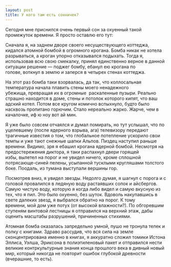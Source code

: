 ```yaml
---
layout: post
title: У кого там есть сонничек?
---
```


Сегодня мне приснился очень первый сон за охуенный такой промежуток времени. Я просто оставлю его тут:

Сначала я, на заднем дворе своего несуществующего коттеджа, кидался атомной бомбой в огромного крогана. Бомба никак не хотела разрываться,&nbsp;а кроган упорно отказывался подыхать. Тогда я, использовав всю свою смекалку, принял единственно верное в данной ситуации решение — поджег бомбу,&nbsp;ебанул ею крогана по голове,&nbsp;воткнул в землю и заперся в четырех стенах коттеджа.

На этот раз бомба таки взорвалась, да так,&nbsp;что коллосальная температура начала плавить стены моего ненадежного убежища,&nbsp;превращая их в огромные&nbsp; раскаленные пузыри. Реально страшно находится в доме,&nbsp;стены и потолок которого кипят,&nbsp;что ваш адский котел. Потом все кругом комично вспыхнуло,&nbsp;будто было насквозь пропитано горючим. Стало нереально жарко. Жарче,&nbsp;чем в качалочке, иф ю ноу вот ай мин.

Я уже было совсем отчаялся и думал помирать,&nbsp;но тут услышал,&nbsp;что по уцелевшему (после ядерного взрыва,&nbsp;ага) телевизору передают трагичные известия о том,&nbsp;что глобальное потепление ускорило свои темпы и уже тают снежные шапки Альпов. Пиздец наступил раньше времени. Видимо, зря я ебашил крогана ядерной бомбой. Несмотря на предостережения диктора,&nbsp;я таки распахнул двери горящей избы,&nbsp;вылетел на порог и не увидел ничего,&nbsp;кроме сплошной потрясающе-синей пелены,&nbsp;усыпанной тусклыми кругляшами толстого боке. Поодаль, из тумана выступали вершины гор.

Посмотрев вниз, я увидел звезды. Недолго думая,&nbsp;я шагнул с порога и с головой провалился в ледяную воду растаявших сопок и айсбергов. Самую чистую воду, которую я когда либо видел и самую вкусную из тех,&nbsp;что я пил. Это было охуенно,&nbsp;без шуток. Вдоволь накупавшись в свете далеких звезд, я выбрался обратно на порог. К тому времени,&nbsp;мой дом уже потух (от высокой влажности?). По обгоревшим ступеням винтовой лестницы я отправился на верхний этаж, дабы оценить масштабы разрушений,&nbsp;причиненных стихиями.

Атомная бомба оказалась запредельно умной,&nbsp;пушо не тронула телек и полку с книгами. Здраво рассудив,&nbsp;что вся сила на земле сконцентрирована именно в книгах, я аккуратно сложил томики Истона Эллиса, Уэлша, Эриксона в полиэтиленовый пакет и отправился нести великие контркультурные знания конца прошлого века в дивный новый мир,&nbsp;который никогда не повторит ошибок глубокой древности (вчерашние, то есть).

<!--kg-card-end: markdown-->